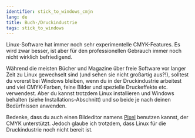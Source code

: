 ```yaml
---
identifier: stick_to_windows_cmjn
lang: de
title: Buch-/Druckindustrie
tags: stick_to_windows
---
```


Linux-Software hat immer noch sehr experimentelle CMYK-Features. Es wird zwar besser, ist aber f&uuml;r den professionellen Gebrauch immer noch nicht wirklich befriedigend.

W&auml;hrend die meisten B&uuml;cher und Magazine &uuml;ber freie Software vor langer Zeit zu Linux gewechselt sind (und sehen sie nicht gro&szlig;artig aus?!), solltest du vorerst bei Windows bleiben, wenn du in der Druckindustrie arbeitest und viel CMYK-Farben, feine Bilder und spezielle Druckeffekte etc. verwendest. Aber du kannst trotzdem Linux installieren und Windows behalten (siehe Installations-Abschnitt) und so beide je nach deinen Bed&uuml;rfnissen anwenden.

Bedenke, dass du auch einen Bildeditor namens <a href="http://www.kanzelsberger.com/pixel/">Pixel</a> benutzen kannst, der CMYK unterstützt. Jedoch glaube ich trotzdem, dass Linux für die Druckindustrie noch nicht bereit ist.

